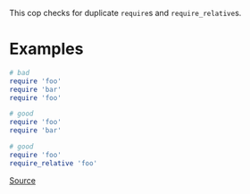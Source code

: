 
This cop checks for duplicate `require`s and `require_relative`s.

# Examples

```ruby
# bad
require 'foo'
require 'bar'
require 'foo'

# good
require 'foo'
require 'bar'

# good
require 'foo'
require_relative 'foo'
```

[Source](http://www.rubydoc.info/gems/rubocop/RuboCop/Cop/Lint/DuplicateRequire)
